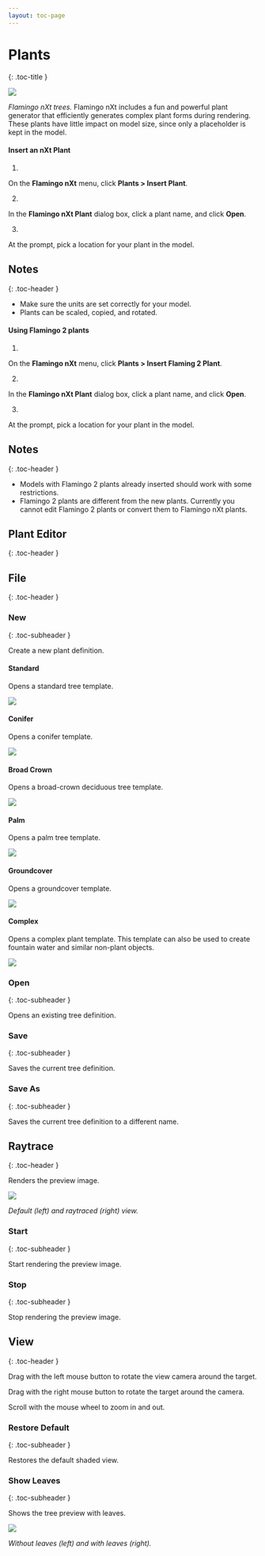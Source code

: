 ```yaml
---
layout: toc-page
---
```



# Plants
{: .toc-title }

<img src="plants-001.png"/>


 *Flamingo nXt trees.* 
Flamingo nXt includes a fun and powerful plant generator that efficiently generates complex plant forms during rendering. These plants have little impact on model size, since only a placeholder is kept in the model.


#### Insert an nXt Plant

1.

On the **Flamingo nXt** menu, click **Plants &gt; Insert Plant**.

2.

In the **Flamingo nXt Plant** dialog box, click a plant name, and click **Open**.

3.

At the prompt, pick a location for your plant in the model.


## Notes
{: .toc-header }

 * Make sure the units are set correctly for your model.
 * Plants can be scaled, copied, and rotated.

#### Using Flamingo 2 plants

1.

On the **Flamingo nXt** menu, click **Plants &gt; Insert Flaming 2 Plant**.

2.

In the **Flamingo nXt Plant** dialog box, click a plant name, and click **Open**.

3.

At the prompt, pick a location for your plant in the model.


## Notes
{: .toc-header }

 * Models with Flamingo 2 plants already inserted should work with some restrictions.
 * Flamingo 2 plants are different from the new plants. Currently you cannot edit Flamingo 2 plants or convert them to Flamingo nXt plants.

## Plant Editor
{: .toc-header }


## File
{: .toc-header }


### New
{: .toc-subheader }

Create a new plant definition.


#### Standard

Opens a standard tree template.

<img src="standard.png"/>


#### Conifer

Opens a conifer template.

<img src="conifer.png"/>


#### Broad Crown

Opens a broad-crown deciduous tree template.

<img src="broad.png"/>


#### Palm

Opens a palm tree template.

<img src="palm.png"/>


#### Groundcover

Opens a groundcover template.

<img src="groundcover.png"/>


#### Complex

Opens a complex plant template. This template can also be used to create fountain water and similar non-plant objects.

<img src="complex.png"/>


### Open
{: .toc-subheader }

Opens an existing tree definition.


### Save
{: .toc-subheader }

Saves the current tree definition.


### Save As
{: .toc-subheader }

Saves the current tree definition to a different name.


## Raytrace
{: .toc-header }

Renders the preview image.

<img src="shadedvsrendered.png"/>


 *Default (left) and raytraced (right) view.* 

### Start
{: .toc-subheader }

Start rendering the preview image.


### Stop
{: .toc-subheader }

Stop rendering the preview image.


## View
{: .toc-header }

Drag with the left mouse button to rotate the view camera around the target.

Drag with the right mouse button to rotate the target around the camera.

Scroll with the mouse wheel to zoom in and out.


### Restore Default
{: .toc-subheader }

Restores the default shaded view.


### Show Leaves
{: .toc-subheader }

Shows the tree preview with leaves.

<img src="leaves-001.png"/>


 *Without leaves (left) and with leaves (right).* 
